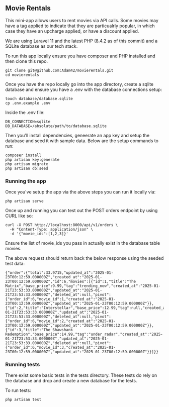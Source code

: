 ## Movie Rentals

This mini-app allows users to rent movies via API calls. Some movies may have a tag applied to indicate that they are particualrly popular, in which case they have an upcharge applied, or have a discount applied.

We are using Laravel 11 and the latest PHP (8.4.2 as of this commit) and a SQLite database as our tech stack.

To run this app locally ensure you have composer and PHP installed and then clone this repo.

```
git clone git@github.com:Adam42/movierentals.git
cd movierentals
```

Once you have the repo locally go into the app directory, create a sqlite database and ensure you have a .env with the database connections setup:

```
touch database/database.sqlite
cp .env.example .env
```

Inside the .env file:
```
DB_CONNECTION=sqlite
DB_DATABASE=/absolute/path/to/database.sqlite
```

Then you'll install dependencies, geneerate an app key and setup the database and seed it with sample data. Below are the setup commands to run:

```
composer install
php artisan key:generate
php artisan migrate
php artisan db:seed
```

### Running the app

Once you've setup the app via the above steps you can run it locally via:
```
php artisan serve
```

Once up and running you can test out the POST orders endpoint by using CURL like so:

```
curl -X POST http://localhost:8000/api/v1/orders \
  -H "Content-Type: application/json" \
  -d '{"movie_ids":[1,2,3]}'
```
Ensure the list of movie_ids you pass in actually exist in the database table movies.

The above request should return back the below response using the seeded test data:

```
{"order":{"total":33.9715,"updated_at":"2025-01-23T00:12:59.000000Z","created_at":"2025-01-23T00:12:59.000000Z","id":6,"movies":[{"id":1,"title":"The Matrix","base_price":9.99,"tag":"trending_now","created_at":"2025-01-21T23:53:33.000000Z","updated_at":"2025-01-21T23:53:33.000000Z","deleted_at":null,"pivot":{"order_id":6,"movie_id":1,"created_at":"2025-01-23T00:12:59.000000Z","updated_at":"2025-01-23T00:12:59.000000Z"}},{"id":2,"title":"Interstellar","base_price":12.99,"tag":null,"created_at":"2025-01-21T23:53:33.000000Z","updated_at":"2025-01-21T23:53:33.000000Z","deleted_at":null,"pivot":{"order_id":6,"movie_id":2,"created_at":"2025-01-23T00:12:59.000000Z","updated_at":"2025-01-23T00:12:59.000000Z"}},{"id":3,"title":"The Shawshank Redemption","base_price":14.99,"tag":"under_radar","created_at":"2025-01-21T23:53:33.000000Z","updated_at":"2025-01-21T23:53:33.000000Z","deleted_at":null,"pivot":{"order_id":6,"movie_id":3,"created_at":"2025-01-23T00:12:59.000000Z","updated_at":"2025-01-23T00:12:59.000000Z"}}]}}
```


### Running tests

There exist some basic tests in the tests directory. These tests do rely on the database and drop and create a new database for the tests.

To run tests:

```
php artisan test
```
